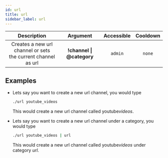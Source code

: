 ```yaml
---
id: url
title: url
sidebar_label: url
---
```


|                            Description                            |         Argument          | Accessible | Cooldown |
| :---------------------------------------------------------------: | :-----------------------: | :--------: | :------: |
| Creates a new url channel or sets<br />the current channel as url | **!channel \| @category** |  `admin`   |  `none`  |

## Examples

- Lets say you want to create a new url channel, you would type

  ```bash
  ./url youtube_videos
  ```

  This would create a new url channel called youtube*videos*.

- Lets say you want to create a new url channel under a category, you would type

  ```bash
  ./url youtube_videos | url
  ```

  This would create a new url channel called youtube*videos* under category _url_.

